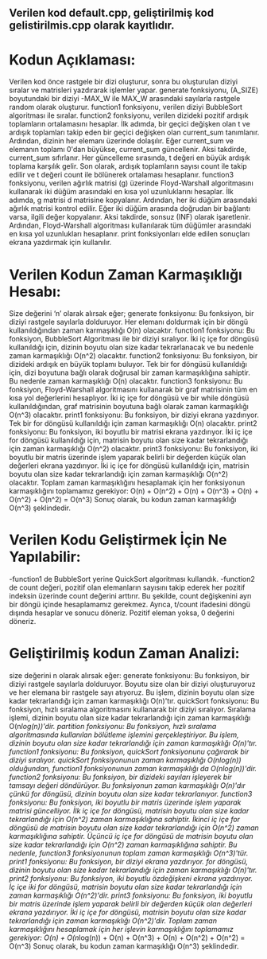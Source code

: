 ## Verilen kod default.cpp, geliştirilmiş kod gelistirilmis.cpp olarak kayıtlıdır.
# Kodun Açıklaması:

Verilen kod önce rastgele bir dizi oluşturur, sonra bu oluşturulan diziyi sıralar ve matrisleri yazdırarak işlemler yapar. 
generate fonksiyonu, (A_SIZE) boyutundaki bir diziyi -MAX_W ile MAX_W arasındaki sayılarla rastgele random olarak oluşturur. 
function1 fonksiyonu, verilen diziyi BubbleSort algoritması ile sıralar.
function2 fonksiyonu, verilen dizideki pozitif ardışık toplamların ortalamasını hesaplar. İlk adımda, bir geçici değişken olan t ve ardışık toplamları takip eden bir geçici değişken olan current_sum tanımlanır. Ardından, dizinin her elemanı üzerinde dolaşılır. Eğer current_sum ve elemanın toplamı 0'dan büyükse, current_sum güncellenir. Aksi takdirde, current_sum sıfırlanır. Her güncelleme sırasında, t değeri en büyük ardışık toplama karşılık gelir. Son olarak, ardışık toplamların sayısı count ile takip edilir ve t değeri count ile bölünerek ortalaması hesaplanır.
function3 fonksiyonu, verilen ağırlık matrisi (g) üzerinde Floyd-Warshall algoritmasını kullanarak iki düğüm arasındaki en kısa yol uzunluklarını hesaplar. İlk adımda, g matrisi d matrisine kopyalanır. Ardından, her iki düğüm arasındaki ağırlık matrisi kontrol edilir. Eğer iki düğüm arasında doğrudan bir bağlantı varsa, ilgili değer kopyalanır. Aksi takdirde, sonsuz (INF) olarak işaretlenir. Ardından, Floyd-Warshall algoritması kullanılarak tüm düğümler arasındaki en kısa yol uzunlukları hesaplanır.
print fonksiyonları elde edilen sonuçları ekrana yazdırmak için kullanılır.

# Verilen Kodun Zaman Karmaşıklığı Hesabı:

Size değerini ‘n’ olarak alırsak eğer;
generate fonksiyonu: Bu fonksiyon, bir diziyi rastgele sayılarla dolduruyor. Her elemanı doldurmak için bir döngü kullanıldığından zaman karmaşıklığı O(n) olacaktır.
function1 fonksiyonu: Bu fonksiyon, BubbleSort Algoritması ile bir diziyi sıralıyor. İki iç içe for döngüsü kullanıldığı için, dizinin boyutu olan size kadar tekrarlanacak ve bu nedenle zaman karmaşıklığı O(n^2) olacaktır.
function2 fonksiyonu: Bu fonksiyon, bir dizideki ardışık en büyük toplamı buluyor. Tek bir for döngüsü kullanıldığı için, dizi boyutuna bağlı olarak doğrusal bir zaman karmaşıklığına sahiptir. Bu nedenle zaman karmaşıklığı O(n) olacaktır.
function3 fonksiyonu: Bu fonksiyon, Floyd-Warshall algoritmasını kullanarak bir graf matrisinin tüm en kısa yol değerlerini hesaplıyor. İki iç içe for döngüsü ve bir while döngüsü kullanıldığından, graf matrisinin boyutuna bağlı olarak zaman karmaşıklığı O(n^3) olacaktır.
print1 fonksiyonu: Bu fonksiyon, bir diziyi ekrana yazdırıyor. Tek bir for döngüsü kullanıldığı için zaman karmaşıklığı O(n) olacaktır.
print2 fonksiyonu: Bu fonksiyon, iki boyutlu bir matrisi ekrana yazdırıyor. İki iç içe for döngüsü kullanıldığı için, matrisin boyutu olan size kadar tekrarlandığı için zaman karmaşıklığı O(n^2) olacaktır.
print3 fonksiyonu: Bu fonksiyon, iki boyutlu bir matris üzerinde işlem yaparak belirli bir değerden küçük olan değerleri ekrana yazdırıyor. İki iç içe for döngüsü kullanıldığı için, matrisin boyutu olan size kadar tekrarlandığı için zaman karmaşıklığı O(n^2) olacaktır.
Toplam zaman karmaşıklığını hesaplamak için her fonksiyonun karmaşıklığını toplamamız gerekiyor:
O(n) + O(n^2) + O(n) + O(n^3) + O(n) + O(n^2) + O(n^2) = O(n^3)
Sonuç olarak, bu kodun zaman karmaşıklığı O(n^3) şeklindedir.

# Verilen Kodu Geliştirmek İçin Ne Yapılabilir:
-function1 de BubbleSort yerine QuickSort algoritması kullandık.
-function2 de count değeri, pozitif olan elemanların sayısını takip ederek her pozitif indeksin üzerinde count değerini arttırır. Bu şekilde, count değişkenini ayrı bir döngü içinde hesaplamamız gerekmez. Ayrıca, t/count ifadesini döngü dışında hesaplar ve sonucu döneriz. Pozitif eleman yoksa, 0 değerini döneriz.

# Geliştirilmiş kodun Zaman Analizi:
size değerini n olarak alırsak eğer:
generate fonksiyonu: Bu fonksiyon, bir diziyi rastgele sayılarla dolduruyor. Boyutu size olan bir diziyi oluşturuyoruz ve her elemana bir rastgele sayı atıyoruz. Bu işlem, dizinin boyutu olan size kadar tekrarlandığı için zaman karmaşıklığı O(n)'tır.
quickSort fonksiyonu: Bu fonksiyon, hızlı sıralama algoritmasını kullanarak bir diziyi sıralıyor. Sıralama işlemi, dizinin boyutu olan size kadar tekrarlandığı için zaman karmaşıklığı O(n*log(n))'dir.
partition fonksiyonu: Bu fonksiyon, hızlı sıralama algoritmasında kullanılan bölütleme işlemini gerçekleştiriyor. Bu işlem, dizinin boyutu olan size kadar tekrarlandığı için zaman karmaşıklığı O(n)'tır.
function1 fonksiyonu: Bu fonksiyon, quickSort fonksiyonunu çağırarak bir diziyi sıralıyor. quickSort fonksiyonunun zaman karmaşıklığı O(nlog(n)) olduğundan, function1 fonksiyonunun zaman karmaşıklığı da O(nlog(n))'dir.
function2 fonksiyonu: Bu fonksiyon, bir dizideki sayıları işleyerek bir tamsayı değeri döndürüyor. Bu fonksiyonun zaman karmaşıklığı O(n)'dır çünkü for döngüsü, dizinin boyutu olan size kadar tekrarlanıyor.
function3 fonksiyonu: Bu fonksiyon, iki boyutlu bir matris üzerinde işlem yaparak matrisi güncelliyor. İlk iç içe for döngüsü, matrisin boyutu olan size kadar tekrarlandığı için O(n^2) zaman karmaşıklığına sahiptir. İkinci iç içe for döngüsü de matrisin boyutu olan size kadar tekrarlandığı için O(n^2) zaman karmaşıklığına sahiptir. Üçüncü iç içe for döngüsü de matrisin boyutu olan size kadar tekrarlandığı için O(n^2) zaman karmaşıklığına sahiptir. Bu nedenle, function3 fonksiyonunun toplam zaman karmaşıklığı O(n^3)'tür.
print1 fonksiyonu: Bu fonksiyon, bir diziyi ekrana yazdırıyor. for döngüsü, dizinin boyutu olan size kadar tekrarlandığı için zaman karmaşıklığı O(n)'tır.
print2 fonksiyonu: Bu fonksiyon, iki boyutlu özdeğişkeni ekrana yazdırıyor. İç içe iki for döngüsü, matrisin boyutu olan size kadar tekrarlandığı için zaman karmaşıklığı O(n^2)'dir.
print3 fonksiyonu: Bu fonksiyon, iki boyutlu bir matris üzerinde işlem yaparak belirli bir değerden küçük olan değerleri ekrana yazdırıyor. İki iç içe for döngüsü, matrisin boyutu olan size kadar tekrarlandığı için zaman karmaşıklığı O(n^2)'dir.
Toplam zaman karmaşıklığını hesaplamak için her işlevin karmaşıklığını toplamamız gerekiyor:
O(n) + O(n*log(n)) + O(n) + O(n^3) + O(n) + O(n^2) + O(n^2) = O(n^3)
Sonuç olarak, bu kodun zaman karmaşıklığı O(n^3) şeklindedir.
